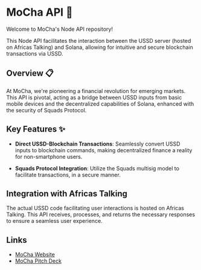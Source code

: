 # MoCha API 🚀

Welcome to MoCha's Node API repository!

This Node API facilitates the interaction between the USSD server (hosted on Africas Talking) and Solana, allowing for intuitive and secure blockchain transactions via USSD.

## Overview 📋

At MoCha, we're pioneering a financial revolution for emerging markets. This API is pivotal, acting as a bridge between USSD inputs from basic mobile devices and the decentralized capabilities of Solana, enhanced with the security of Squads Protocol.

## Key Features ✨

- **Direct USSD-Blockchain Transactions**: Seamlessly convert USSD inputs to blockchain commands, making decentralized finance a reality for non-smartphone users.

- **Squads Protocol Integration**: Utilize the Squads multisig model to facilitate transactions, in a secure manner.

## Integration with Africas Talking

The actual USSD code facilitating user interactions is hosted on Africas Talking. This API receives, processes, and returns the necessary responses to ensure a seamless user experience.

## Links

- [MoCha Website](https://getmocha.la/)
- [MoCha Pitch Deck](https://www.canva.com/design/DAFw-AhkXbk/e5Y9xFsVXfqkv0yX6vj6IQ/edit?utm_content=DAFw-AhkXbk&utm_campaign=designshare&utm_medium=link2&utm_source=sharebutton)
